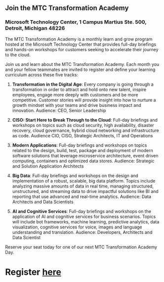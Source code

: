 ## Join the MTC Transformation Academy
### Microsoft Technology Center, 1 Campus Martius Ste. 500, Detroit, Michigan 48226

The MTC Transformation Academy is a monthly learn and grow program hosted at the Microsoft Technology Center that provides full-day briefings and hands-on workshops for customers seeking to accelerate their journey to the cloud.

Join us and learn about the MTC Transformation Academy. Each month you and your fellow teammates are invited to register and define your learning curriculum across these five tracks:
 
1) **Transformation in the Digital Age**: Every company is going through a transformation in order to attract and hold onto new talent, inspire employees, engage more deeply with customers and be more competitive. Customer stories will provide insight into how to nurture a growth mindset with your teams and drive business impact and innovation. Audience: CEO, Senior Leadership
 
2) **CISO: Start Here to Break Through to the Cloud**: Full-day briefings and workshops on topics such as cloud security, high availability, disaster recovery, cloud governance, hybrid cloud networking and infrastructure as code. Audience CIO, CISO, Strategic Architects, IT and Operations
 
3) **Modern Applications**: Full-day briefings and workshops on topics related to the design, build, test, package and deployment of modern software solutions that leverage microservice architecture, event driven computing, containers and optimized data stores. Audience: Strategic and Solution Application Architects
 
4) **Big Data**: Full-day briefings and workshops on the design and implementation of a robust, scalable, big data platform. Topics include analyzing massive amounts of data in real time, managing structured, unstructured, and streaming data to drive impactful solutions like BI and reporting that use advanced and real-time analytics. Audience: Data Architects and Data Scientists
 
5) **AI and Cognitive Services**: Full-day briefings and workshops on the application of AI and cognitive services for business scenarios. Topics will include bot frameworks, machine learning, predictive analytics, data visualization, cognitive services for voice, images and language understanding and translation. Audience: Developers, Architects and Data Scientist
 
Reserve your seat today for one of our next MTC Transformation Academy Day.

# Register [here](aka.ms/mtcacademy)
